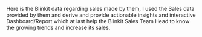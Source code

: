 Here is the Blinkit data regarding sales made by them, 
I used the Sales data provided by them and derive and provide actionable insights and interactive Dashboard/Report which at last help the Blinkit Sales Team Head to know the growing trends and increase its sales. 
